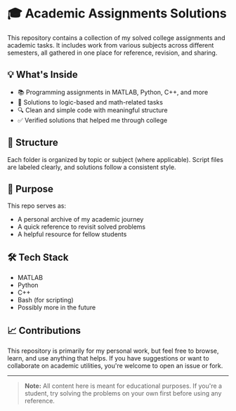 # 🎓 Academic Assignments Solutions

This repository contains a collection of my solved college assignments and academic tasks. It includes work from various subjects across different semesters, all gathered in one place for reference, revision, and sharing.

## 💡 What's Inside

- 📚 Programming assignments in MATLAB, Python, C++, and more
- 🧠 Solutions to logic-based and math-related tasks
- 🔍 Clean and simple code with meaningful structure
- ✅ Verified solutions that helped me through college

## 📂 Structure

Each folder is organized by topic or subject (where applicable). Script files are labeled clearly, and solutions follow a consistent style.

## 📌 Purpose

This repo serves as:
- A personal archive of my academic journey
- A quick reference to revisit solved problems
- A helpful resource for fellow students

## 🛠️ Tech Stack

- MATLAB
- Python
- C++
- Bash (for scripting)
- Possibly more in the future

## 📈 Contributions

This repository is primarily for my personal work, but feel free to browse, learn, and use anything that helps. If you have suggestions or want to collaborate on academic utilities, you're welcome to open an issue or fork.

---

> **Note:** All content here is meant for educational purposes. If you're a student, try solving the problems on your own first before using any reference.

